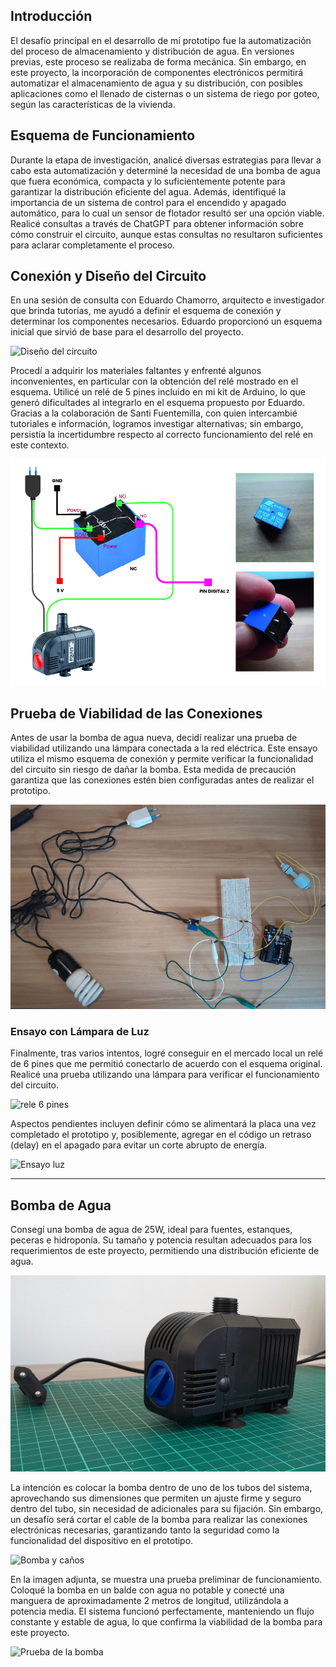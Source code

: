  

## **Introducción**

El desafío principal en el desarrollo de mi prototipo fue la automatización del proceso de almacenamiento y distribución de agua. En versiones previas, este proceso se realizaba de forma mecánica. Sin embargo, en este proyecto, la incorporación de componentes electrónicos permitirá automatizar el almacenamiento de agua y su distribución, con posibles aplicaciones como el llenado de cisternas o un sistema de riego por goteo, según las características de la vivienda.

## **Esquema de Funcionamiento**

Durante la etapa de investigación, analicé diversas estrategias para llevar a cabo esta automatización y determiné la necesidad de una bomba de agua que fuera económica, compacta y lo suficientemente potente para garantizar la distribución eficiente del agua. Además, identifiqué la importancia de un sistema de control para el encendido y apagado automático, para lo cual un sensor de flotador resultó ser una opción viable. Realicé consultas a través de ChatGPT para obtener información sobre cómo construir el circuito, aunque estas consultas no resultaron suficientes para aclarar completamente el proceso.

## **Conexión y Diseño del Circuito**

En una sesión de consulta con Eduardo Chamorro, arquitecto e investigador que brinda tutorías, me ayudó a definir el esquema de conexión y determinar los componentes necesarios. Eduardo proporcionó un esquema inicial que sirvió de base para el desarrollo del proyecto.

![Diseño del circuito](../images/PI_IMG/electronicos/diseño_circuito.jpg)

Procedí a adquirir los materiales faltantes y enfrenté algunos inconvenientes, en particular con la obtención del relé mostrado en el esquema. Utilicé un relé de 5 pines incluido en mi kit de Arduino, lo que generó dificultades al integrarlo en el esquema propuesto por Eduardo. Gracias a la colaboración de Santi Fuentemilla, con quien intercambié tutoriales e información, logramos investigar alternativas; sin embargo, persistía la incertidumbre respecto al correcto funcionamiento del relé en este contexto.

![Relé alternativo](../images/PI_IMG/electronicos/rele_alternativo.jpg)


## **Prueba de Viabilidad de las Conexiones**

Antes de usar la bomba de agua nueva, decidí realizar una prueba de viabilidad utilizando una lámpara conectada a la red eléctrica. Este ensayo utiliza el mismo esquema de conexión y permite verificar la funcionalidad del circuito sin riesgo de dañar la bomba. Esta medida de precaución garantiza que las conexiones estén bien configuradas antes de realizar el prototipo.

![Prueba con luz](../images/PI_IMG/electronicos/03_prueba.webp)


### **Ensayo con Lámpara de Luz**

Finalmente, tras varios intentos, logré conseguir en el mercado local un relé de 6 pines que me permitió conectarlo de acuerdo con el esquema original. Realicé una prueba utilizando una lámpara para verificar el funcionamiento del circuito.

![rele 6 pines](<../images/PI_IMG/electronicos/relé 6 pines.jpg>)

Aspectos pendientes incluyen definir cómo se alimentará la placa una vez completado el prototipo y, posiblemente, agregar en el código un retraso (delay) en el apagado para evitar un corte abrupto de energía.

![Ensayo luz](../images/PI_IMG/electronicos/ensayo_luz.gif)

----------

## **Bomba de Agua**

Consegí una bomba de agua de 25W, ideal para fuentes, estanques, peceras e hidroponía. Su tamaño y potencia resultan adecuados para los requerimientos de este proyecto, permitiendo una distribución eficiente de agua.

![Bomba](../images/PI_IMG/electronicos/bomba.jpg)

La intención es colocar la bomba dentro de uno de los tubos del sistema, aprovechando sus dimensiones que permiten un ajuste firme y seguro dentro del tubo, sin necesidad de adicionales para su fijación. Sin embargo, un desafío será cortar el cable de la bomba para realizar las conexiones electrónicas necesarias, garantizando tanto la seguridad como la funcionalidad del dispositivo en el prototipo.

![Bomba y caños](../images/PI_IMG/electronicos/bomba_caño.jpg)

En la imagen adjunta, se muestra una prueba preliminar de funcionamiento. Coloqué la bomba en un balde con agua no potable y conecté una manguera de aproximadamente 2 metros de longitud, utilizándola a potencia media. El sistema funcionó perfectamente, manteniendo un flujo constante y estable de agua, lo que confirma la viabilidad de la bomba para este proyecto.

![Prueba de la bomba](../images/PI_IMG/electronicos/prueba_bomba.gif)